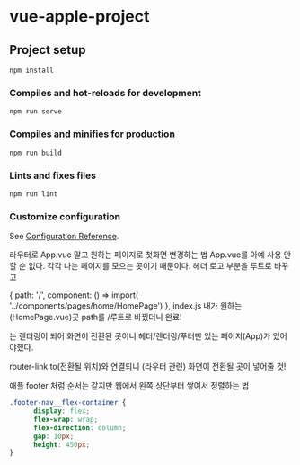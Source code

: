# vue-apple-project

## Project setup
```
npm install
```

### Compiles and hot-reloads for development
```
npm run serve
```

### Compiles and minifies for production
```
npm run build
```

### Lints and fixes files
```
npm run lint
```

### Customize configuration
See [Configuration Reference](https://cli.vuejs.org/config/).


라우터로 App.vue 말고 원하는 페이지로 첫화면 변경하는 법
App.vue를 아예 사용 안할 순 없다. 각각 나눈 페이지를 모으는 곳이기 때문이다. 
헤더 로고 부분을   <router-link to="/"> 루트로 바꾸고 
<!-- <router-link to="/">로고</router-link>   |  
  <router-link to="/Sub">스토어</router-link>
  <router-link to="/Sub">Mac</router-link>
  <router-link to="/Sub">iPad</router-link>
  <router-link to="/Sub">iPhone</router-link>
  <router-link to="/Sub">Watch</router-link> -->
  
{ 
    path: '/',
    component: () => import(
      '../components/pages/home/HomePage')
  },
  index.js 내가 원하는 (HomePage.vue)곳 path를 /루트로 바꿨더니 완료!

  <!-- <router-view></router-view> -->
  는 렌더링이 되어 화면이 전환된 곳이니 헤더/렌더링/푸터만 있는 페이지(App)가 있어야했다.
  <!-- <router-view></router-view>는 -->
  router-link to(전환될 위치)와 연결되니 (라우터 관련) 화면이 전환될 곳이 넣어줄 것!


  애플 footer 처럼 순서는 같지만 웹에서 왼쪽 상단부터 쌓여서 정렬하는 법
  ```scss
  .footer-nav__flex-container {
        display: flex;
        flex-wrap: wrap;
        flex-direction: column; 
        gap: 10px;
        height: 450px;
  }
  ```
